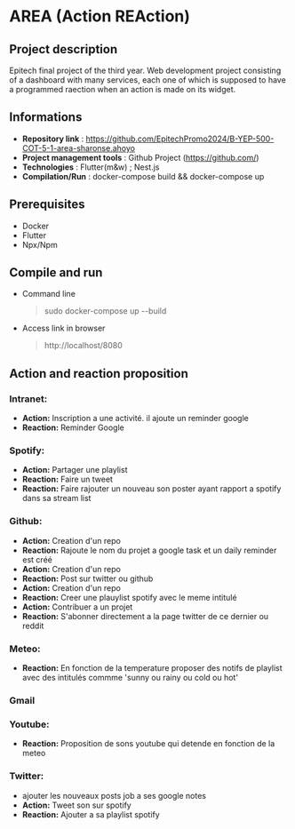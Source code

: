 # AREA (Action REAction)

## Project description
Epitech final project of the third year. Web development project consisting of a dashboard with many services, each one of which is supposed to have a programmed raection when an action is made on its widget.

## Informations

- **Repository link** : https://github.com/EpitechPromo2024/B-YEP-500-COT-5-1-area-sharonse.ahoyo
- **Project management tools** : Github Project (https://github.com/)
- **Technologies** : Flutter(m&w) ; Nest.js
- **Compilation/Run** : docker-compose build && docker-compose up

## Prerequisites
- Docker
- Flutter
- Npx/Npm

## Compile and run
- Command line
  > sudo docker-compose up --build
- Access link in browser
  > http://localhost/8080

## Action and reaction proposition


### Intranet:
- **Action:** Inscription a une activité. il ajoute un reminder google
- **Reaction:** Reminder Google

### Spotify:
- **Action:** Partager une playlist
- **Reaction:** Faire un tweet
- **Reaction:** Faire rajouter un nouveau son poster ayant rapport a spotify dans sa stream list 

### Github:
- **Action:** Creation d'un repo 
- **Reaction:** Rajoute le nom du projet a google task et un daily reminder est créé
- **Action:** Creation d'un repo 
- **Reaction:** Post sur twitter ou github
- **Action:** Creation d'un repo 
- **Reaction:** Creer une plauylist spotify avec le meme intitulé 
- **Action:** Contribuer a un projet 
- **Reaction:** S'abonner directement a la page twitter de ce dernier ou reddit 

### Meteo:
- **Reaction:** En fonction de la temperature proposer des notifs de playlist avec des intitulés commme 'sunny ou rainy ou cold ou hot'

### Gmail

### Youtube:
- **Reaction:** Proposition de sons youtube qui detende en fonction de la meteo 

### Twitter:
- ajouter les nouveaux posts job a ses google notes 
- **Action:** Tweet son sur spotify 
- **Reaction:** Ajouter a sa playlist spotify